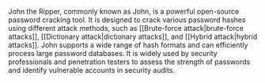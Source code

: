 John the Ripper, commonly known as John, is a powerful open-source password cracking tool. It is designed to crack various password hashes using different attack methods, such as [[Brute-force attack|brute-force attacks]], [[Dictionary attack|dictionary attacks]], and [[Hybrid attack|hybrid attacks]]. John supports a wide range of hash formats and can efficiently process large password databases. It is widely used by security professionals and penetration testers to assess the strength of passwords and identify vulnerable accounts in security audits.